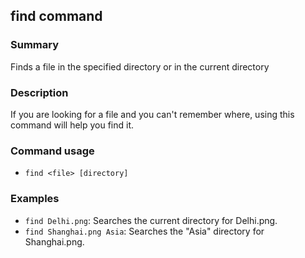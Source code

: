 ## find command

### Summary

Finds a file in the specified directory or in the current directory

### Description

If you are looking for a file and you can't remember where, using this command will help you find it.

### Command usage

* `find <file> [directory]`

### Examples

* `find Delhi.png`: Searches the current directory for Delhi.png.
* `find Shanghai.png Asia`: Searches the "Asia" directory for Shanghai.png.